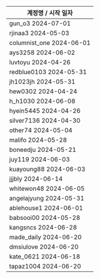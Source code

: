 | 계정명 / 시작 일자|
|--------|
| gun_o3 2024-07-01 |
| rjinaa3 2024-05-03 |
| columnist_one 2024-06-01 |
| ays3258 2024-06-02 |
| luvtoyu 2024-04-26 |
| redblue0103 2024-05-31 |
| jh1023jh 2024-05-31 |
| hew0302 2024-04-24 |
| h_h1030 2024-06-08 |
| hyein5445 2024-04-26 |
| silver7136 2024-04-30 |
| other74 2024-05-04 |
| malifo 2024-05-28 |
| boneedju  2024-05-21 |
| juy119  2024-06-03 |
| kuayoung88  2024-06-03 |
| jjjbly  2024-06-14 |
| whitewon48  2024-06-05 |
| angelajyung  2024-05-31 |
| ablehouse1  2024-06-01 |
| babsooi00  2024-05-28 |
| kangsncs  2024-06-28 |
| made_daily  2024-06-20 |
| dmsiulove  2024-06-20 |
| kate_0621  2024-06-18 |
| tapaz1004  2024-06-20 |
